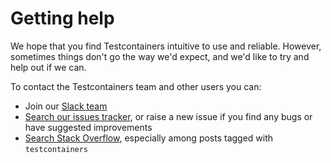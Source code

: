 # Getting help

We hope that you find Testcontainers intuitive to use and reliable.
However, sometimes things don't go the way we'd expect, and we'd like to try and help out if we can.

To contact the Testcontainers team and other users you can:

* Join our [Slack team](https://slack.testcontainers.org)
* [Search our issues tracker](https://github.com/mrproliu/testcontainers-go/issues), or raise a new issue if you find any bugs or have suggested improvements
* [Search Stack Overflow](https://stackoverflow.com/questions/tagged/testcontainers), especially among posts tagged with `testcontainers`
